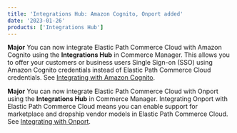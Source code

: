 ```yaml
---
title: 'Integrations Hub: Amazon Cognito, Onport added'
date: '2023-01-26'
products: ['Integrations Hub']
---
```

**Major**
You can now integrate Elastic Path Commerce Cloud with Amazon Cognito using the **Integrations Hub** in Commerce Manager. This allows you to offer your customers or business users Single Sign-on (SSO) using Amazon Cognito credentials instead of Elastic Path Commerce Cloud credentials. See [Integrating with Amazon Cognito](/docs/composer/integration-hub/single-sign-on/aws-cognito-integration).

**Major**
You can now integrate Elastic Path Commerce Cloud with Onport using the **Integrations Hub** in Commerce Manager. Integrating Onport with Elastic Path Commerce Cloud means you can enable support for marketplace and dropship vendor models in Elastic Path Commerce Cloud. See [Integrating with Onport](/docs/composer/integration-hub/order-marketplace-inventory/onport).
